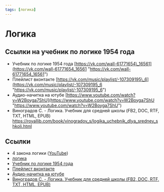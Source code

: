 ```yaml
---
tags: [логика]
---
```

# Логика

## Ссылки на учебник по логике 1954 года
* Учебник по логике 1954 года [https://vk.com/wall-61771654\_16561](https://vk.com/wall-61771654_16561 "https://vk.com/wall-61771654_16561")
* Плейлист вконтакте [https://vk.com/music/playlist/-107309195\_6](https://vk.com/music/playlist/-107309195_6 "https://vk.com/music/playlist/-107309195_6")
* Аудио-начитка на ютубе [https://www.youtube.com/watch?v=W2Boyga7ShU](https://www.youtube.com/watch?v=W2Boyga7ShU "https://www.youtube.com/watch?v=W2Boyga7ShU")
* Виноградов С. - Логика. Учебник для средней школы (FB2, DOC, RTF, TXT, HTML, EPUB) https://royallib.com/book/vinogradov_s/logika_uchebnik_dlya_sredney_shkoli.html

## Ссылки

* 4 закона логики ([YouTube](https://youtu.be/BV2pR6ZxFUY))
* [логика](https://ru.wikipedia.org/wiki/%D0%9B%D0%BE%D0%B3%D0%B8%D0%BA%D0%B0 "Логика")
* [Учебник по логике 1954 года](https://vk.com/wall-61771654_16561)
* [Плейлист вконтакте](https://vk.com/music/playlist/-107309195_6)
* [Аудио-начитка на ютубе](https://www.youtube.com/watch?v=W2Boyga7ShU)
* [Виноградов С. - Логика. Учебник для средней школы (FB2, DOC, RTF, TXT, HTML, EPUB)](https://royallib.com/book/vinogradov_s/logika_uchebnik_dlya_sredney_shkoli.html)

